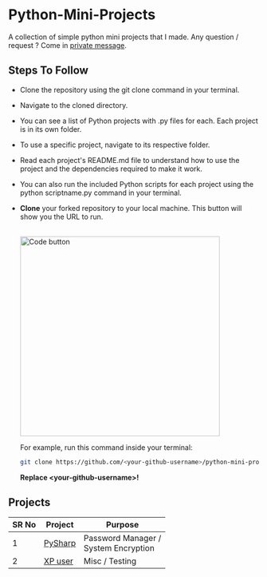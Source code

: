 # Python-Mini-Projects

A collection of simple python mini projects that I made. 
Any question / request ? Come in <a href="https://twitter.com/Kagamiie">private message</a>.

## Steps To Follow

- Clone the repository using the git clone command in your terminal.
- Navigate to the cloned directory.
- You can see a list of Python projects with .py files for each. Each project is in its own folder.
- To use a specific project, navigate to its respective folder.
- Read each project's README.md file to understand how to use the project and the dependencies required to make it work.
- You can also run the included Python scripts for each project using the python scriptname.py command in your terminal.
- **Clone** your forked repository to your local machine. This button will show you the URL to run.

    <br><img src="https://docs.github.com/assets/images/help/repository/code-button.png" title="Code button" width="400"/><br>

    For example, run this command inside your terminal:

    ```bash
    git clone https://github.com/<your-github-username>/python-mini-projects.git
    ```

    **Replace \<your-github-username\>!**

## Projects

SR No   | Project | Purpose  
--- | --- | ---
1 | [PySharp](Python-Mini-Projects/PySharp) | Password Manager / <br>System Encryption
2 | [XP user](Python-Mini-Projects/XP)| Misc / Testing

<br>

